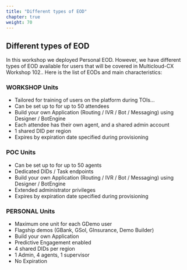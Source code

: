 ```yaml
---
title: "Different types of EOD"
chapter: true
weight: 70
---
```


## Different types of EOD

In this workshop we deployed Personal EOD. However, we have different types of EOD available for users that will be covered in Multicloud-CX Workshop 102..
Here is the list of EODs and main characteristics:

### WORKSHOP Units

- Tailored for training of users on the platform during TOIs...
- Can be set up to for up to 50 attendees
- Build your own Application (Routing / IVR / Bot / Messaging) using Designer / BotEngine
- Each attendee has their own agent, and a shared admin account
- 1 shared DID per region
- Expires by expiration date specified during provisioning

### POC Units

- Can be set up to for up to 50 agents
- Dedicated DIDs / Task endpoints
- Build your own Application (Routing / IVR / Bot / Messaging) using Designer / BotEngine
- Extended administrator privileges
- Expires by expiration date specified during provisioning

### PERSONAL Units

- Maximum one unit for each GDemo user
- Flagship demos (GBank, GSol, GInsurance, Demo Builder)
- Build your own Application 
- Predictive Engagement enabled
- 4 shared DIDs per region
- 1 Admin, 4 agents, 1 supervisor
- No Expiration

